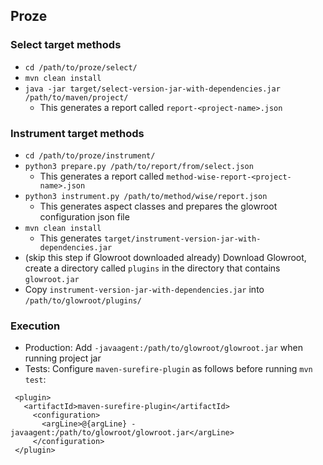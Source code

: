 ## Proze

### Select target methods
- `cd /path/to/proze/select/` 
- `mvn clean install`
- `java -jar target/select-version-jar-with-dependencies.jar /path/to/maven/project/`
  - This generates a report called `report-<project-name>.json`

### Instrument target methods
- `cd /path/to/proze/instrument/`
- `python3 prepare.py /path/to/report/from/select.json`
  - This generates a report called `method-wise-report-<project-name>.json`
- `python3 instrument.py /path/to/method/wise/report.json`
  - This generates aspect classes and prepares the glowroot configuration json file
- `mvn clean install`
  - This generates `target/instrument-version-jar-with-dependencies.jar`
- (skip this step if Glowroot downloaded already) Download Glowroot, create a directory called `plugins` in the directory that contains `glowroot.jar`
- Copy `instrument-version-jar-with-dependencies.jar` into `/path/to/glowroot/plugins/`

### Execution
- Production: Add `-javaagent:/path/to/glowroot/glowroot.jar` when running project jar
- Tests: Configure `maven-surefire-plugin` as follows before running `mvn test`:
```
 <plugin>
   <artifactId>maven-surefire-plugin</artifactId>
     <configuration>
       <argLine>@{argLine} -javaagent:/path/to/glowroot/glowroot.jar</argLine>
     </configuration>
 </plugin>
```
